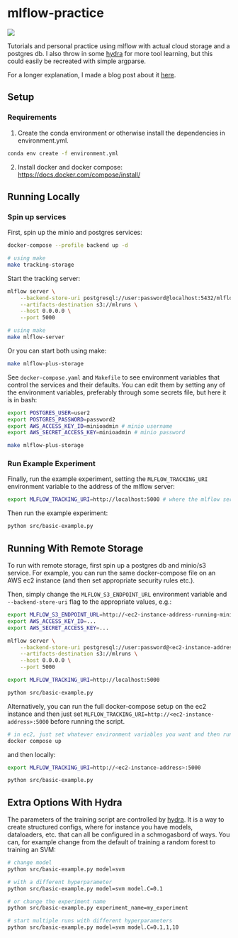# mlflow-practice

<a target="_blank" href="https://cookiecutter-data-science.drivendata.org/">
    <img src="https://img.shields.io/badge/CCDS-Project%20template-328F97?logo=cookiecutter" />
</a>

Tutorials and personal practice using mlflow with actual cloud storage and a postgres db.  I also throw in some [hydra](https://github.com/facebookresearch/hydra) for more tool learning, but this could easily be recreated with simple argparse.  

For a longer explanation, I made a blog post about it [here](https://clabornd.github.io/dmcblog/posts/mlflow-hydra/mlflow-hydra.html).

## Setup

### Requirements

1. Create the conda environment or otherwise install the dependencies in environment.yml.

```bash
conda env create -f environment.yml
```

2. Install docker and docker compose:  https://docs.docker.com/compose/install/

## Running Locally

### Spin up services

First, spin up the minio and postgres services:

```bash
docker-compose --profile backend up -d

# using make
make tracking-storage
```

Start the tracking server:

```bash
mlflow server \
    --backend-store-uri postgresql://user:password@localhost:5432/mlflow \
    --artifacts-destination s3://mlruns \
    --host 0.0.0.0 \
    --port 5000

# using make
make mlflow-server
```

Or you can start both using make:

```bash
make mlflow-plus-storage
```

See `docker-compose.yaml` and `Makefile` to see environment variables that control the services and their defaults.  You can edit them by setting any of the environment variables, preferably through some secrets file, but here it is in bash:

```bash
export POSTGRES_USER=user2
export POSTGRES_PASSWORD=password2
export AWS_ACCESS_KEY_ID=minioadmin # minio username
export AWS_SECRET_ACCESS_KEY=minioadmin # minio password

make mlflow-plus-storage
```

### Run Example Experiment

Finally, run the example experiment, setting the `MLFLOW_TRACKING_URI` environment variable to the address of the mlflow server:

```bash
export MLFLOW_TRACKING_URI=http://localhost:5000 # where the mlflow server is running
```

Then run the example experiment:

```bash
python src/basic-example.py
```

## Running With Remote Storage

To run with remote storage, first spin up a postgres db and minio/s3 service.  For example, you can run the same docker-compose file on an AWS ec2 instance (and then set appropriate security rules etc.).

Then, simply change the `MLFLOW_S3_ENDPOINT_URL` environment variable and `--backend-store-uri` flag to the appropriate values, e.g.:

```bash
export MLFLOW_S3_ENDPOINT_URL=http://<ec2-instance-address-running-minio>:9000
export AWS_ACCESS_KEY_ID=...
export AWS_SECRET_ACCESS_KEY=...

mlflow server \
    --backend-store-uri postgresql://user:password@<ec2-instance-address-running-postgres>:5432/mlflow \
    --artifacts-destination s3://mlruns \
    --host 0.0.0.0 \
    --port 5000
```

```bash
export MLFLOW_TRACKING_URI=http://localhost:5000

python src/basic-example.py
```

Alternatively, you can run the full docker-compose setup on the ec2 instance and then just set `MLFLOW_TRACKING_URI=http://<ec2-instance-address>:5000` before running the script.

```bash
# in ec2, just set whatever environment variables you want and then run
docker compose up
```

and then locally:

```bash
export MLFLOW_TRACKING_URI=http://<ec2-instance-address>:5000

python src/basic-example.py
```

## Extra Options With Hydra

The parameters of the training script are controlled by [hydra](https://github.com/facebookresearch/hydra).  It is a way to create structured configs, where for instance you have models, dataloaders, etc. that can all be configured in a schmogasbord of ways.  You can, for example change from the default of training a random forest to training an SVM:

```bash
# change model
python src/basic-example.py model=svm

# with a different hyperparameter
python src/basic-example.py model=svm model.C=0.1

# or change the experiment name
python src/basic-example.py experiment_name=my_experiment

# start multiple runs with different hyperparameters
python src/basic-example.py model=svm model.C=0.1,1,10
```
